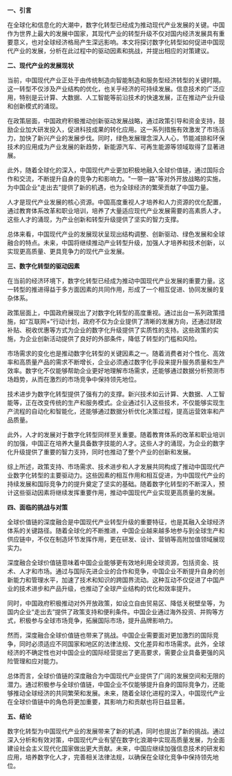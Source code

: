 **一、引言**

在全球化和信息化的大潮中，数字化转型已经成为推动现代产业发展的关键。中国作为世界上最大的发展中国家，其现代产业的转型升级不仅对国内经济发展具有重要意义，也对全球经济格局产生深远影响。本文将探讨数字化转型如何促进中国现代产业的发展，分析在此过程中的驱动因素和挑战，并提出相应的对策建议。

**二、现代产业的发展现状**

当前，中国现代产业正处于由传统制造向智能制造和服务型经济转型的关键时期。这一转型不仅涉及产业结构的优化，也关乎经济的可持续发展。信息技术的广泛应用，特别是云计算、大数据、人工智能等前沿技术的快速发展，正在推动产业升级和创新模式的涌现。

在政策层面，中国政府积极推动创新驱动发展战略，通过政策引导和资金支持，鼓励企业加大研发投入，促进科技成果的转化应用。这一系列措施有效激发了市场活力，加快了新兴产业的发展步伐。同时，绿色发展理念深入人心，节能减排和环保技术的应用成为产业发展的新趋势，新能源汽车、可再生能源等领域取得了显著进展。

此外，随着全球化的深入，中国现代产业更加积极地融入全球价值链，通过国际合作和交流，不断提升自身的竞争力和影响力。"一带一路"等对外开放战略的实施，为中国企业"走出去"提供了新的机遇，也为全球经济的繁荣贡献了中国力量。

人才是现代产业发展的核心资源。中国高度重视人才培养和人力资源的优化配置，通过教育体系改革和职业培训，培养了大量适应现代产业发展需要的高素质人才。这些人才的涌现，为产业创新和转型升级提供了坚实的智力支撑。

总体来看，中国现代产业的发展现状呈现出结构调整、创新驱动、绿色发展和全球融合的特点。未来，中国将继续推动产业转型升级，加强人才培养和技术创新，以实现更高质量、更具竞争力的现代产业发展。

**三、数字化转型的驱动因素**

在当前的经济环境下，数字化转型已经成为推动中国现代产业发展的重要力量。这一转型的推进得益于多方面因素的共同作用，形成了一个相互促进、协同发展的复杂体系。

政策层面上，中国政府展现出了对数字化转型的高度重视。通过出台一系列政策措施，如“互联网+”行动计划，政府不仅为企业提供了清晰的发展方向，还通过财政补贴、税收优惠等方式为企业的数字化升级提供了实质性的支持。这些政策的实施，为企业创新活动提供了良好的外部条件，降低了转型的门槛和风险。

市场需求的变化也是推动数字化转型的关键因素之一。随着消费者对个性化、高效率和高质量产品的需求不断增长，企业必须通过数字化手段来提升服务质量和生产效率。数字化不仅能够帮助企业更好地理解市场需求，还能够通过数据分析预测市场趋势，从而在激烈的市场竞争中保持领先地位。

技术进步为数字化转型提供了强有力的支撑。新兴技术如云计算、大数据、人工智能等，正在改变传统的生产和服务模式。企业通过引入这些技术，不仅能够实现生产流程的自动化和智能化，还能够通过数据分析优化决策过程，提高运营效率和产品质量。

此外，人才的发展对于数字化转型同样至关重要。随着教育体系的改革和职业培训的加强，中国正在培养大量具备数字技能的人才。这些人才的涌现，为企业的数字化升级提供了重要的智力支持，同时也推动了整个产业的创新和发展。

综上所述，政策支持、市场需求、技术进步和人才发展共同构成了推动中国现代产业数字化转型的主要驱动力。这些因素的相互作用和相互促进，为中国现代产业的持续发展和国际竞争力的提升奠定了坚实的基础。随着数字化转型的不断深入，预计这些驱动因素将继续发挥重要作用，推动中国现代产业实现更高质量的发展。

**四、面临的挑战与对策**

全球价值链的深度融合是中国现代产业转型升级的重要特征，也是其融入全球经济体系的关键路径。随着全球化的不断推进，中国企业越来越多地参与到全球生产和供应链中，不仅在制造环节发挥作用，更在研发、设计、营销等高附加值领域展现实力。

深度融合全球价值链意味着中国企业能够更有效地利用全球资源，包括资金、技术、人才和市场。通过与国际先进企业的合作和竞争，中国企业不断提升自身的创新能力和管理水平，加速了技术和知识的跨国界流动。这种互动不仅促进了中国产业的技术进步和产品升级，也推动了全球产业结构的优化和效率提升。

同时，中国政府积极推动对外开放政策，如设立自由贸易区、降低关税壁垒等，为国内企业“走出去”提供了政策支持和便利条件。中国企业通过海外投资、并购等方式，积极参与全球市场竞争，拓展国际市场，提升品牌影响力。

然而，深度融合全球价值链也带来了挑战。中国企业需要面对更加激烈的国际竞争，同时必须适应不同国家和地区的法律法规、文化差异和市场需求。此外，全球经济的不确定性也对中国企业的国际经营提出了更高要求，需要企业具备更强的风险管理和应对能力。

总体而言，全球价值链的深度融合为中国现代产业提供了广阔的发展空间和无限的潜力。通过积极参与全球价值链，中国企业不仅能够提升自身的国际竞争力，还能够推动全球经济的共同繁荣和发展。未来，随着全球化进程的深入，中国现代产业在全球价值链中的角色将更加重要，其影响力和贡献也将日益显著。

**五、结论**

数字化转型为中国现代产业的发展带来了新的机遇，同时也提出了新的挑战。通过深入分析和有效对策，中国现代产业有望在数字化浪潮中实现高质量发展，为全面建设社会主义现代化国家做出更大贡献。未来，中国应继续加强信息技术的研发和应用，培养数字化人才，完善相关法律法规，以确保在全球化竞争中保持领先地位。